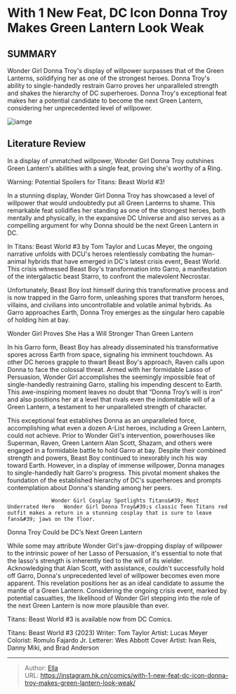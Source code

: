 # With 1 New Feat, DC Icon Donna Troy Makes Green Lantern Look Weak


## SUMMARY 



  Wonder Girl Donna Troy&#39;s display of willpower surpasses that of the Green Lanterns, solidifying her as one of the strongest heroes.   Donna Troy&#39;s ability to single-handedly restrain Garro proves her unparalleled strength and shakes the hierarchy of DC superheroes.   Donna Troy&#39;s exceptional feat makes her a potential candidate to become the next Green Lantern, considering her unprecedented level of willpower.  

![iamge](https://static1.srcdn.com/wordpress/wp-content/uploads/donna-troy.jpg)

## Literature Review

In a display of unmatched willpower, Wonder Girl Donna Troy outshines Green Lantern&#39;s abilities with a single feat, proving she&#39;s worthy of a Ring.




Warning: Potential Spoilers for Titans: Beast World #3!




In a stunning display, Wonder Girl Donna Troy has showcased a level of willpower that would undoubtedly put all Green Lanterns to shame. This remarkable feat solidifies her standing as one of the strongest heroes, both mentally and physically, in the expansive DC Universe and also serves as a compelling argument for why Donna should be the next Green Lantern in DC.

In Titans: Beast World #3 by Tom Taylor and Lucas Meyer, the ongoing narrative unfolds with DCU&#39;s heroes relentlessly combating the human-animal hybrids that have emerged in DC&#39;s latest crisis event, Beast World. This crisis witnessed Beast Boy&#39;s transformation into Garro, a manifestation of the intergalactic beast Starro, to confront the malevolent Necrostar.

          

Unfortunately, Beast Boy lost himself during this transformative process and is now trapped in the Garro form, unleashing spores that transform heroes, villains, and civilians into uncontrollable and volatile animal hybrids. As Garro approaches Earth, Donna Troy emerges as the singular hero capable of holding him at bay.





 Wonder Girl Proves She Has a Will Stronger Than Green Lantern 


          

In his Garro form, Beast Boy has already disseminated his transformative spores across Earth from space, signaling his imminent touchdown. As other DC heroes grapple to thwart Beast Boy&#39;s approach, Raven calls upon Donna to face the colossal threat. Armed with her formidable Lasso of Persuasion, Wonder Girl accomplishes the seemingly impossible feat of single-handedly restraining Garro, stalling his impending descent to Earth. This awe-inspiring moment leaves no doubt that “Donna Troy’s will is iron” and also positions her at a level that rivals even the indomitable will of a Green Lantern, a testament to her unparalleled strength of character.

This exceptional feat establishes Donna as an unparalleled force, accomplishing what even a dozen A-List heroes, including a Green Lantern, could not achieve. Prior to Wonder Girl&#39;s intervention, powerhouses like Superman, Raven, Green Lantern Alan Scott, Shazam, and others were engaged in a formidable battle to hold Garro at bay. Despite their combined strength and powers, Beast Boy continued to inexorably inch his way toward Earth. However, in a display of immense willpower, Donna manages to single-handedly halt Garro&#39;s progress. This pivotal moment shakes the foundation of the established hierarchy of DC&#39;s superheroes and prompts contemplation about Donna&#39;s standing among her peers.




                  Wonder Girl Cosplay Spotlights Titans&#39; Most Underrated Hero   Wonder Girl Donna Troy&#39;s classic Teen Titans red outfit makes a return in a stunning cosplay that is sure to leave fans&#39; jaws on the floor.   



 Donna Troy Could be DC’s Next Green Lantern 
          

While some may attribute Wonder Girl&#39;s jaw-dropping display of willpower to the intrinsic power of her Lasso of Persuasion, it&#39;s essential to note that the lasso&#39;s strength is inherently tied to the will of its wielder. Acknowledging that Alan Scott, with assistance, couldn&#39;t successfully hold off Garro, Donna&#39;s unprecedented level of willpower becomes even more apparent. This revelation positions her as an ideal candidate to assume the mantle of a Green Lantern. Considering the ongoing crisis event, marked by potential casualties, the likelihood of Wonder Girl stepping into the role of the next Green Lantern is now more plausible than ever.




Titans: Beast World #3 is available now from DC Comics.

 Titans: Beast World #3 (2023)                  Writer: Tom Taylor   Artist: Lucas Meyer   Colorist: Romulo Fajardo Jr.   Letterer: Wes Abbott   Cover Artist: Ivan Reis, Danny Miki, and Brad Anderson      




---

> Author: [Ella](https://instagram.hk.cn/)  
> URL: https://instagram.hk.cn/comics/with-1-new-feat-dc-icon-donna-troy-makes-green-lantern-look-weak/  

